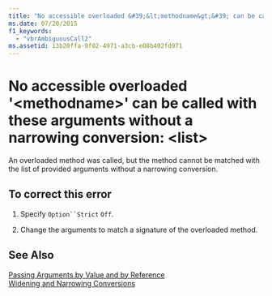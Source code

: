 ```yaml
---
title: "No accessible overloaded &#39;&lt;methodname&gt;&#39; can be called with these arguments without a narrowing conversion: &lt;list&gt;"
ms.date: 07/20/2015
f1_keywords: 
  - "vbrAmbiguousCall2"
ms.assetid: 13b20ffa-9f02-4971-a3cb-e08b402fd971
---
```

# No accessible overloaded &#39;&lt;methodname&gt;&#39; can be called with these arguments without a narrowing conversion: &lt;list&gt;
An overloaded method was called, but the method cannot be matched with the list of provided arguments without a narrowing conversion.  
  
## To correct this error  
  
1. Specify `Option``Strict` `Off`.  
  
2. Change the arguments to match a signature of the overloaded method.  
  
## See Also  
 [Passing Arguments by Value and by Reference](../../visual-basic/programming-guide/language-features/procedures/passing-arguments-by-value-and-by-reference.md)  
 [Widening and Narrowing Conversions](../../visual-basic/programming-guide/language-features/data-types/widening-and-narrowing-conversions.md)
